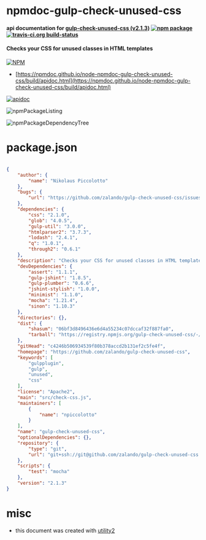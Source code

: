 # npmdoc-gulp-check-unused-css

#### api documentation for  [gulp-check-unused-css (v2.1.3)](https://github.com/zalando/gulp-check-unused-css)  [![npm package](https://img.shields.io/npm/v/npmdoc-gulp-check-unused-css.svg?style=flat-square)](https://www.npmjs.org/package/npmdoc-gulp-check-unused-css) [![travis-ci.org build-status](https://api.travis-ci.org/npmdoc/node-npmdoc-gulp-check-unused-css.svg)](https://travis-ci.org/npmdoc/node-npmdoc-gulp-check-unused-css)

#### Checks your CSS for unused classes in HTML templates

[![NPM](https://nodei.co/npm/gulp-check-unused-css.png?downloads=true&downloadRank=true&stars=true)](https://www.npmjs.com/package/gulp-check-unused-css)

- [https://npmdoc.github.io/node-npmdoc-gulp-check-unused-css/build/apidoc.html](https://npmdoc.github.io/node-npmdoc-gulp-check-unused-css/build/apidoc.html)

[![apidoc](https://npmdoc.github.io/node-npmdoc-gulp-check-unused-css/build/screenCapture.buildCi.browser.%252Ftmp%252Fbuild%252Fapidoc.html.png)](https://npmdoc.github.io/node-npmdoc-gulp-check-unused-css/build/apidoc.html)

![npmPackageListing](https://npmdoc.github.io/node-npmdoc-gulp-check-unused-css/build/screenCapture.npmPackageListing.svg)

![npmPackageDependencyTree](https://npmdoc.github.io/node-npmdoc-gulp-check-unused-css/build/screenCapture.npmPackageDependencyTree.svg)



# package.json

```json

{
    "author": {
        "name": "Nikolaus Piccolotto"
    },
    "bugs": {
        "url": "https://github.com/zalando/gulp-check-unused-css/issues"
    },
    "dependencies": {
        "css": "2.1.0",
        "glob": "4.0.5",
        "gulp-util": "3.0.0",
        "htmlparser2": "3.7.3",
        "lodash": "2.4.1",
        "q": "1.0.1",
        "through2": "0.6.1"
    },
    "description": "Checks your CSS for unused classes in HTML templates",
    "devDependencies": {
        "assert": "1.1.1",
        "gulp-jshint": "1.8.5",
        "gulp-plumber": "0.6.6",
        "jshint-stylish": "1.0.0",
        "minimist": "1.1.0",
        "mocha": "1.21.4",
        "sinon": "1.10.3"
    },
    "directories": {},
    "dist": {
        "shasum": "06bf3d8496436e6d4a55234c07dccaf32f887fa0",
        "tarball": "https://registry.npmjs.org/gulp-check-unused-css/-/gulp-check-unused-css-2.1.3.tgz"
    },
    "gitHead": "c4246b506934539f80b378accd2b131ef2c5fe4f",
    "homepage": "https://github.com/zalando/gulp-check-unused-css",
    "keywords": [
        "gulpplugin",
        "gulp",
        "unused",
        "css"
    ],
    "license": "Apache2",
    "main": "src/check-css.js",
    "maintainers": [
        {
            "name": "npiccolotto"
        }
    ],
    "name": "gulp-check-unused-css",
    "optionalDependencies": {},
    "repository": {
        "type": "git",
        "url": "git+ssh://git@github.com/zalando/gulp-check-unused-css.git"
    },
    "scripts": {
        "test": "mocha"
    },
    "version": "2.1.3"
}
```



# misc
- this document was created with [utility2](https://github.com/kaizhu256/node-utility2)
